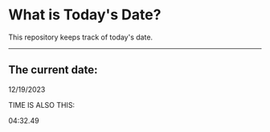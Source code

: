 # What is Today's Date?
This repository keeps track of today's date.
* * *
 
## The current date:  
 12/19/2023 
  
  
 TIME IS ALSO THIS: 
  
 04:32.49 
  
  
